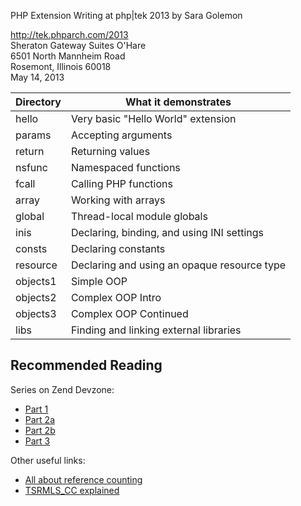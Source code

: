 PHP Extension Writing at php|tek 2013 by Sara Golemon

http://tek.phparch.com/2013<br/>
Sheraton Gateway Suites O'Hare<br/>
6501 North Mannheim Road<br/>
Rosemont, Illinois 60018<br/>
May 14, 2013

Directory | What it demonstrates
--- | ---
hello | Very basic "Hello World" extension
params | Accepting arguments
return | Returning values
nsfunc | Namespaced functions
fcall | Calling PHP functions
array | Working with arrays
global | Thread-local module globals
inis | Declaring, binding, and using INI settings
consts | Declaring constants
resource | Declaring and using an opaque resource type
objects1 | Simple OOP
objects2 | Complex OOP Intro
objects3 | Complex OOP Continued
libs | Finding and linking external libraries

Recommended Reading
---

Series on Zend Devzone:

* [Part 1](http://devzone.zend.com/article/1021-Extension-Writing-Part-I-Introduction-to-PHP-and-Zend)
* [Part 2a](http://devzone.zend.com/article/1022-Extension-Writing-Part-II-Parameters-Arrays-and-ZVALs)
* [Part 2b](http://devzone.zend.com/article/1022-Extension-Writing-Part-II-Parameters-Arrays-and-ZVALs-continued)
* [Part 3](http://devzone.zend.com/article/1024-Extension-Writing-Part-III-Resources)


Other useful links:

* [All about reference counting](http://blog.golemon.com/2007/01/youre-being-lied-to.html)
* [TSRMLS_CC explained](http://blog.golemon.com/2006/06/what-heck-is-tsrmlscc-anyway.html)
